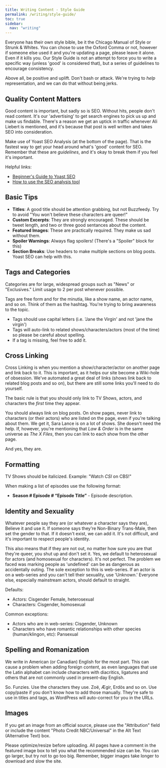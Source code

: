 ```yaml
---
title: Writing Content - Style Guide
permalink: /writing/style-guide/
toc: true
sidebar:
  nav: "writing"
---
```


Everyone has their own style bible, be it the Chicago Manual of Style or Strunk & Whites. You can chose to use the Oxford Comma or not, however if someone else used it and you're updating a page, please leave it alone. Even if it kills you. Our Style Guide is not an attempt to force you to write a specific way (unless 'good' is considered that), but a series of guidelines to encourage consistency.

Above all, be positive and uplift. Don't bash or attack. We're trying to _help_ representation, and we can do that without being jerks.

## Quality Content Matters

Good content is important, but sadly so is SEO. Without hits, people don't read content. It's our 'advertising' to get search engines to pick us up and make us findable. There's a reason we get an uptick in traffic whenever Ali Liebert is mentioned, and it's because that post is well written and takes SEO into consideration.

Make use of Yoast SEO Analysis (at the bottom of the page). That is the fastest way to get your head around what's 'good' content for SEO. Remember that these are _guidelines_, and it's okay to break them if you feel it's important.

Helpful links:

* [Beginner's Guide to Yoast SEO](https://yoast.com/beginners-guide-yoast-seo/)
* [How to use the SEO analysis tool](https://yoast.com/use-content-analysis-yoast-seo/)

## Basic Tips

* **Titles**: A good title should be attention grabbing, but not Buzzfeedy. Try to avoid "You won't believe these characters are queer!"
* **Custom Excerpts**: They are strongly encouraged. These should be tweet length, and two or three good sentances about the content.
* **Featured Images**: These are practically required. They make us sad without them.
* **Spoiler Warnings**: Always flag spoilers! (There's a "Spoiler" block for this)
* **Section Breaks**: Use headers to make multiple sections on blog posts. Yoast SEO can help with this.

## Tags and Categories

Categories are for large, widespread groups such as "News" or "Exclusives." Limit usage to 2 per post whenever possible.

Tags are free form and for the minutia, like a show name, an actor name, and so on. Think of them as the hashtag. You're trying to bring awareness to the topic.

* Tags should use capital letters (i.e. 'Jane the Virgin' and not 'jane the virgin')
* Tags will auto-link to related shows/characters/actors (most of the time) so please be careful about spelling.
* If a tag is missing, feel free to add it.

## Cross Linking

Cross Linking is when you mention a show/character/actor on another page and link back to it. This is important, as it helps our site become a Wiki-hole of obsession. We've automated a great deal of links (shows link back to related blog posts and so on), but there are still some links you'll need to do yourself.

The basic rule is that you should only link to TV Shows, actors, and characters the _first_ time they appear.

You should always link on blog posts. On show pages, never link to characters (or their actors) who are listed on the page, even if you're talking about them. We get it, Sara Lance is on a lot of shows. She doesn't need the help. If, however, you're mentioning that _Law & Order_ is in the same universe as _The X Files_, then you can link to each show from the other page.

And yes, they are.

## Formatting

TV Shows should be italicized. Example: "Watch _CSI_ on CBS!"

When making a list of episodes use the following format:

* __Season # Episode # “Episode Title”__ - Episode description.

## Identity and Sexuality

Whatever people say they are (or whatever a character says they are), Believe it and use it. If someone says they're Non-Binary Trans-Male, then set the gender to that. If it doesn't exist, we can add it. It's not difficult, and it's important to respect people's identity.

This also means that if they are not out, no matter how sure you are that they're queer, you shut up and don't set it. Yes, we default to heterosexual for actors (and homosexual for characters). It's not perfect. The problem we faced was marking people as 'undefined' can be as dangerous as accidentally outing. The sole exception to this is web-series. If an actor is on a web-series and you can't tell their sexuality, use 'Unknown.' Everyone else, especially mainstream actors, should default to straight.

Defaults:

* Actors: Cisgender Female, heterosexual
* Characters: Cisgender, homosexual

Common exceptions:

* Actors who are in web-series: Cisgender, Unknown
* Characters who have romantic relationships with other species (human/klingon, etc): Pansexual

## Spelling and Romanization

We write in American (or Canadian) English for the most part. This can cause a problem when adding foreign content, as even languages that use the Latin alphabet can include characters with diacritics, ligatures and others that are not commonly used in present-day English.

So. Funzies. Use the characters they use. Zoë, Ægir, Erdös and so on. Use copy/paste if you don't know how to add those manually. They're safe to use in titles and tags, as WordPress will auto-correct for you in the URLs.

## Images

If you get an image from an official source, please use the "Attribution" field or include the content "Photo Credit NBC/Universal" in the Alt Text (Alternative Text) box.

Please optimize/resize before uploading. All pages have a comment in the featured image box to tell you what the recommended size can be. You can go larger, but try not to go too big. Remember, bigger images take longer to download and slow the site.
